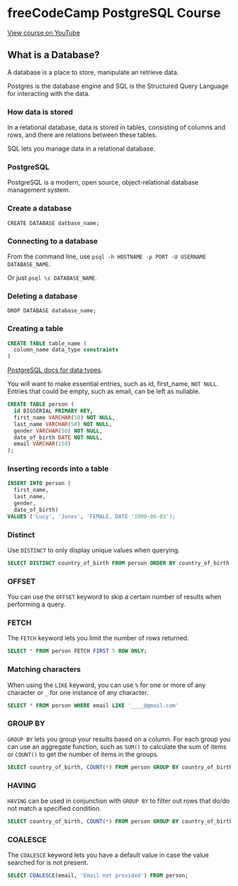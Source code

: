 # freeCodeCamp PostgreSQL Course

[View course on YouTube](https://www.youtube.com/watch?v=qw--VYLpxG4)

## What is a Database?

A database is a place to store, manipulate an retrieve data.

Postgres is the database engine and SQL is the Structured Query Language for interacting with the data.

### How data is stored

In a relational database, data is stored in tables, consisting of columns and rows, and there are relations between these tables.

SQL lets you manage data in a relational database.

### PostgreSQL

PostgreSQL is a modern, open source, object-relational database management system.

### Create a database

`CREATE DATABASE datbase_name;`

### Connecting to a database

From the command line, use `psql -h HOSTNAME -p PORT -U USERNAME DATABASE_NAME`.

Or just `psql \c DATABASE_NAME`.

### Deleting a database

`DROP DATABASE database_name;`

### Creating a table

```SQL
CREATE TABLE table_name (
  column_name data_type constraints
)
```

[PostgreSQL docs for data types](https://www.postgresql.org/docs/12/datatype.html).

You will want to make essential entries, such as id, first_name, `NOT NULL`. Entries that could be empty, such as email, can be left as nullable.

```SQL
CREATE TABLE person (
  id BIGSERIAL PRIMARY KEY,
  first_name VARCHAR(50) NOT NULL,
  last_name VARCHAR(50) NOT NULL,
  gender VARCHAR(50) NOT NULL,
  date_of_birth DATE NOT NULL,
  email VARCHAR(150)
);
```

### Inserting records into a table

```SQL
INSERT INTO person (
  first_name,
  last_name,
  gender,
  date_of_birth)
VALUES ('Lucy', 'Jones', 'FEMALE, DATE '1990-06-03');
```

### Distinct

Use `DISTINCT` to only display unique values when querying.

```SQL
SELECT DISTINCT country_of_birth FROM person ORDER BY country_of_birth;
```

### OFFSET

You can use the `OFFSET` keyword to skip a certain number of results when performing a query.

### FETCH

The `FETCH` keyword lets you limit the number of rows returned.

```SQL
SELECT * FROM person FETCH FIRST 5 ROW ONLY;
```

### Matching characters

When using the `LIKE` keyword, you can use `%` for one or more of any character or `_` for one instance of any character.

```SQL
SELECT * FROM person WHERE email LIKE '____@gmail.com'
```

### GROUP BY

`GROUP BY` lets you group your results based on a column. For each group you can use an aggregate function, such as `SUM()` to calculate the sum of items or `COUNT()` to get the number of items in the groups.

```SQL
SELECT country_of_birth, COUNT(*) FROM person GROUP BY country_of_birth;
```

### HAVING

`HAVING` can be used in conjunction with `GROUP BY` to filter out rows that do/do not match a specified condition.

```SQL
SELECT country_of_birth, COUNT(*) FROM person GROUP BY country_of_birth HAVING COUNT(*) >= 5 ORDER BY country_of_birth;
```

### COALESCE

The `COALESCE` keyword lets you have a default value in case the value searched for is not present.

```SQL
SELECT COALESCE(email, 'Email not provided') FROM person;
```
